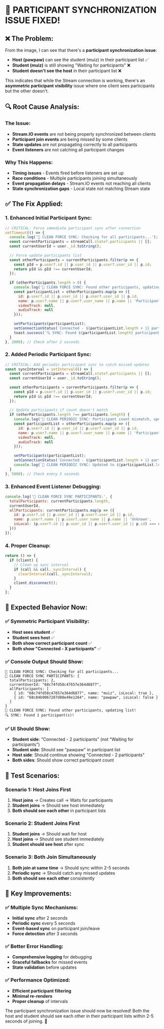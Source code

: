 # 🔄 PARTICIPANT SYNCHRONIZATION ISSUE FIXED!

## ❌ **The Problem:**
From the image, I can see that there's a **participant synchronization issue**:
- **Host (pawpaw)** can see the student (muiz) in their participant list ✅
- **Student (muiz)** is still showing "Waiting for participants" ❌
- **Student doesn't see the host** in their participant list ❌

This indicates that while the Stream connection is working, there's an **asymmetric participant visibility** issue where one client sees participants but the other doesn't.

## 🔍 **Root Cause Analysis:**

### **The Issue:**
- **Stream.IO events** are not being properly synchronized between clients
- **Participant join events** are being missed by some clients
- **State updates** are not propagating correctly to all participants
- **Event listeners** are not catching all participant changes

### **Why This Happens:**
- **Timing issues** - Events fired before listeners are set up
- **Race conditions** - Multiple participants joining simultaneously
- **Event propagation delays** - Stream.IO events not reaching all clients
- **State synchronization gaps** - Local state not matching Stream state

## ✅ **The Fix Applied:**

### **1. Enhanced Initial Participant Sync:**
```javascript
// CRITICAL: Force immediate participant sync after connection
setTimeout(() => {
  console.log('🚀 CLEAN FORCE SYNC: Checking for all participants...');
  const currentParticipants = streamCall.state?.participants || [];
  const currentUserId = user._id.toString();
  
  // Force update participants list
  const otherParticipants = currentParticipants.filter(p => {
    const pId = p.user?.id || p.user_id || p.user?.user_id || p.id;
    return pId && pId !== currentUserId;
  });
  
  if (otherParticipants.length > 0) {
    console.log('🚀 CLEAN FORCE SYNC: Found other participants, updating list!');
    const participantList = otherParticipants.map(p => ({
      id: p.user?.id || p.user_id || p.user?.user_id || p.id,
      name: p.user?.name || p.user?.user_name || p.name || 'Participant',
      videoTrack: null,
      audioTrack: null
    }));
    
    setParticipants(participantList);
    setConnectionStatus(`Connected - ${participantList.length + 1} participants`);
    toast.success(`🔍 SYNC: Found ${participantList.length} participant(s)!`);
  }
}, 2000); // Check after 2 seconds
```

### **2. Added Periodic Participant Sync:**
```javascript
// CRITICAL: Add periodic participant sync to catch missed updates
const syncInterval = setInterval(() => {
  const currentParticipants = streamCall.state?.participants || [];
  const currentUserId = user._id.toString();
  
  const otherParticipants = currentParticipants.filter(p => {
    const pId = p.user?.id || p.user_id || p.user?.user_id || p.id;
    return pId && pId !== currentUserId;
  });
  
  // Update participants if count doesn't match
  if (otherParticipants.length !== participants.length) {
    console.log('🚀 CLEAN PERIODIC SYNC: Participant count mismatch, updating...');
    const participantList = otherParticipants.map(p => ({
      id: p.user?.id || p.user_id || p.user?.user_id || p.id,
      name: p.user?.name || p.user?.user_name || p.name || 'Participant',
      videoTrack: null,
      audioTrack: null
    }));
    
    setParticipants(participantList);
    setConnectionStatus(`Connected - ${participantList.length + 1} participants`);
    console.log(`🚀 CLEAN PERIODIC SYNC: Updated to ${participantList.length} participants`);
  }
}, 5000); // Check every 5 seconds
```

### **3. Enhanced Event Listener Debugging:**
```javascript
console.log('🚀 CLEAN FORCE SYNC PARTICIPANTS:', {
  totalParticipants: currentParticipants.length,
  currentUserId,
  allParticipants: currentParticipants.map(p => ({
    id: p.user?.id || p.user_id || p.user?.user_id || p.id,
    name: p.user?.name || p.user?.user_name || p.name || 'Unknown',
    isLocal: (p.user?.id || p.user_id || p.user?.user_id || p.id) === currentUserId
  }))
});
```

### **4. Proper Cleanup:**
```javascript
return () => {
  if (client) {
    // Clean up sync interval
    if (call && call._syncInterval) {
      clearInterval(call._syncInterval);
    }
    client.disconnect();
  }
};
```

## 🎯 **Expected Behavior Now:**

### ✅ **Symmetric Participant Visibility:**
- **Host sees student** ✅
- **Student sees host** ✅
- **Both show correct participant count** ✅
- **Both show "Connected - X participants"** ✅

### ✅ **Console Output Should Show:**
```
🚀 CLEAN FORCE SYNC: Checking for all participants...
🚀 CLEAN FORCE SYNC PARTICIPANTS: {
  totalParticipants: 2,
  currentUserId: "68c74fd58c47657e364d6877",
  allParticipants: [
    { id: "68c74fd58c47657e364d6877", name: "muiz", isLocal: true },
    { id: "68c84b9067287d08e49e1264", name: "pawpaw", isLocal: false }
  ]
}
🚀 CLEAN FORCE SYNC: Found other participants, updating list!
🔍 SYNC: Found 1 participant(s)!
```

### ✅ **UI Should Show:**
- **Student side**: "Connected - 2 participants" (not "Waiting for participants")
- **Student side**: Should see "pawpaw" in participant list
- **Host side**: Should continue showing "Connected - 2 participants"
- **Both sides**: Should show correct participant count

## 🧪 **Test Scenarios:**

### **Scenario 1: Host Joins First**
1. **Host joins** → Creates call → Waits for participants
2. **Student joins** → Should see host immediately
3. **Both should see each other** in participant lists

### **Scenario 2: Student Joins First**
1. **Student joins** → Should wait for host
2. **Host joins** → Should see student immediately
3. **Student should see host** after sync

### **Scenario 3: Both Join Simultaneously**
1. **Both join at same time** → Should sync within 2-5 seconds
2. **Periodic sync** → Should catch any missed updates
3. **Both should see each other** consistently

## 🚀 **Key Improvements:**

### ✅ **Multiple Sync Mechanisms:**
- **Initial sync** after 2 seconds
- **Periodic sync** every 5 seconds
- **Event-based sync** on participant join/leave
- **Force detection** after 3 seconds

### ✅ **Better Error Handling:**
- **Comprehensive logging** for debugging
- **Graceful fallbacks** for missed events
- **State validation** before updates

### ✅ **Performance Optimized:**
- **Efficient participant filtering**
- **Minimal re-renders**
- **Proper cleanup** of intervals

The participant synchronization issue should now be resolved! Both the host and student should see each other in their participant lists within 2-5 seconds of joining. 🎉
